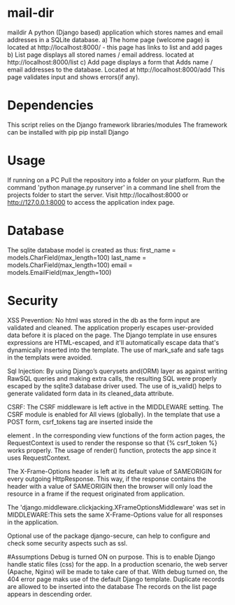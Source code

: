 # mail-dir

maildir
A python (Django based) application which stores names and email addresses in a SQLite database. 
	a) The home page (welcome page) is located at http://localhost:8000/ 
	- this page has links to list and add pages
	b) List page displays all stored names / email address. located at http://localhost:8000/list
	c) Add page displays a form that Adds  name / email addresses to the database. Located at http://localhost:8000/add
	This page validates input and shows errors(if any).

# Dependencies
This script relies on the Django framework libraries/modules
The framework can be installed with pip
	pip install Django

# Usage
If running on a PC
Pull the repository into a folder on your platform.
Run the command 'python manage.py runserver' in a command line shell from the projects folder to start the server.
Visit http://localhost:8000 or http://127.0.0.1:8000 to access the application index page.

# Database
The sqlite database  model is created as thus:
first_name = models.CharField(max_length=100)
last_name = models.CharField(max_length=100)
email = models.EmailField(max_length=100)
    
# Security
XSS Prevention: 
No html was stored in the db as the form input are validated and cleaned.
The application properly escapes user-provided data before it is placed on the page.
The Django template in use ensures expressions are HTML-escaped, and it'll automatically escape data that's dynamically inserted into the template.
The use of mark_safe and safe tags in the templats were avoided.

Sql Injection: 
By using Django’s querysets and(ORM) layer as against writing RawSQL queries and making extra calls, the resulting SQL were  properly escaped by the sqlite3 database driver used.
The use of is_valid() helps to generate validated form data in its cleaned_data attribute. 

CSRF: 
The CSRF middleware is left active in the MIDDLEWARE setting.
The CSRF module is enabled for All views (globally).
In the template that use a POST form, csrf_tokens tag are inserted inside the <form> element .
In the corresponding view functions of the form action pages, the RequestContext is used to render the response so that {% csrf_token %} works properly.
The usage of render() function, protects the app since it uses RequestContext.

The X-Frame-Options header is left at its default value of  SAMEORIGIN for every outgoing HttpResponse.
This way, if the response contains the header with a value of SAMEORIGIN then the browser will only load the resource in a frame if the request originated from application.
			
The 'django.middleware.clickjacking.XFrameOptionsMiddleware' was set in MIDDLEWARE:This sets the same X-Frame-Options value for all responses in the application.

Optional use of the package django-secure, can help to configure and check some security aspects such as ssl.

#Assumptions 
Debug is turned ON on purpose. This is to enable Django handle static files (css) for the app.  In a production scenario, the web server (Apache, Nginx) will be made to take care of that. With debug turned on, the 404 error page maks use of the default Django template.
Duplicate records are allowed to be inserted into the database
The records on the list page appears in descending order.
